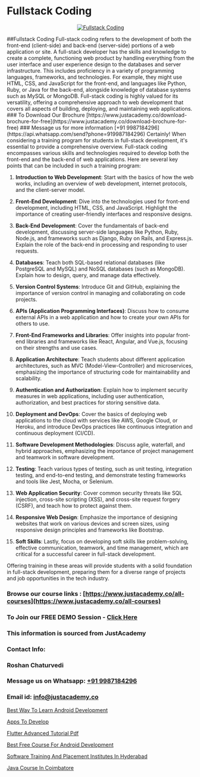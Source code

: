 # Fullstack Coding

<p align="center">
  <a href="https://justacademy.co/program-detail/full-stack-web-development">
    <img src="https://justacademy.co/storage2/program_images/1704700371.webp" alt="Fullstack Coding">
  </a>
</p>
##Fullstack Coding
Full-stack coding refers to the development of both the front-end (client-side) and back-end (server-side) portions of a web application or site. A full-stack developer has the skills and knowledge to create a complete, functioning web product by handling everything from the user interface and user experience design to the databases and server infrastructure. This includes proficiency in a variety of programming languages, frameworks, and technologies. For example, they might use HTML, CSS, and JavaScript for the front-end, and languages like Python, Ruby, or Java for the back-end, alongside knowledge of database systems such as MySQL or MongoDB. Full-stack coding is highly valued for its versatility, offering a comprehensive approach to web development that covers all aspects of building, deploying, and maintaining web applications.
### To Download Our Brochure [https://www.justacademy.co/download-brochure-for-free](https://www.justacademy.co/download-brochure-for-free)
### Message us for more information [+91 9987184296](https://api.whatsapp.com/send?phone=919987184296)
Certainly! When considering a training program for students in full-stack development, it's essential to provide a comprehensive overview. Full-stack coding encompasses various skills and technologies required to develop both the front-end and the back-end of web applications. Here are several key points that can be included in such a training program:

1) **Introduction to Web Development**: Start with the basics of how the web works, including an overview of web development, internet protocols, and the client-server model.

2) **Front-End Development**: Dive into the technologies used for front-end development, including HTML, CSS, and JavaScript. Highlight the importance of creating user-friendly interfaces and responsive designs.

3) **Back-End Development**: Cover the fundamentals of back-end development, discussing server-side languages like Python, Ruby, Node.js, and frameworks such as Django, Ruby on Rails, and Express.js. Explain the role of the back-end in processing and responding to user requests.

4) **Databases**: Teach both SQL-based relational databases (like PostgreSQL and MySQL) and NoSQL databases (such as MongoDB). Explain how to design, query, and manage data effectively.

5) **Version Control Systems**: Introduce Git and GitHub, explaining the importance of version control in managing and collaborating on code projects. 

6) **APIs (Application Programming Interfaces)**: Discuss how to consume external APIs in a web application and how to create your own APIs for others to use.

7) **Front-End Frameworks and Libraries**: Offer insights into popular front-end libraries and frameworks like React, Angular, and Vue.js, focusing on their strengths and use cases.

8) **Application Architecture**: Teach students about different application architectures, such as MVC (Model-View-Controller) and microservices, emphasizing the importance of structuring code for maintainability and scalability.

9) **Authentication and Authorization**: Explain how to implement security measures in web applications, including user authentication, authorization, and best practices for storing sensitive data.

10) **Deployment and DevOps**: Cover the basics of deploying web applications to the cloud with services like AWS, Google Cloud, or Heroku, and introduce DevOps practices like continuous integration and continuous deployment (CI/CD).

11) **Software Development Methodologies**: Discuss agile, waterfall, and hybrid approaches, emphasizing the importance of project management and teamwork in software development.

12) **Testing**: Teach various types of testing, such as unit testing, integration testing, and end-to-end testing, and demonstrate testing frameworks and tools like Jest, Mocha, or Selenium.

13) **Web Application Security**: Cover common security threats like SQL injection, cross-site scripting (XSS), and cross-site request forgery (CSRF), and teach how to protect against them.

14) **Responsive Web Design**: Emphasize the importance of designing websites that work on various devices and screen sizes, using responsive design principles and frameworks like Bootstrap.

15) **Soft Skills**: Lastly, focus on developing soft skills like problem-solving, effective communication, teamwork, and time management, which are critical for a successful career in full-stack development.

Offering training in these areas will provide students with a solid foundation in full-stack development, preparing them for a diverse range of projects and job opportunities in the tech industry.

### Browse our course links : [https://www.justacademy.co/all-courses](https://www.justacademy.co/all-courses) 
### To Join our FREE DEMO Session - [Click Here](https://www.justacademy.co/register-for-course-demo)


### This information is sourced from JustAcademy
### Contact Info:
### Roshan Chaturvedi
### Message us on Whatsapp: [+91 9987184296](https://api.whatsapp.com/send?phone=919987184296)
### Email id: [info@justacademy.co](mailto:info@justacademy.co)
                
[Best Way To Learn Android Development](https://www.linkedin.com/pulse/best-way-learn-android-development-justacademy-5uj3c/)

[Apps To Develop](https://www.linkedin.com/pulse/apps-develop-justacademy-ahmedabad-doqbe?trackingId=MUAUTQv0QLOGDt00DyaYZQ%3D%3D&lipi=urn%3Ali%3Apage%3Ad_flagship3_company_admin%3BaDgp3xTAQPe9zxsqrS35EA%3D%3D)

[Flutter Advanced Tutorial Pdf](https://medium.com/@AkashSingh2052/flutter-advanced-tutorial-pdf-beb1ff21ad42)

[Best Free Course For Android Development](https://medium.com/@mahi3106/best-free-course-for-android-development-d5240f2d9edc)

[Software Training And Placement Institutes In Hyderabad](https://justacademyin.github.io/justacademy/software-training-and-placement-institutes-in-hyderabad)

[Java Course In Coimbatore](https://justacademyin.github.io/justacademy/java-course-in-coimbatore)

